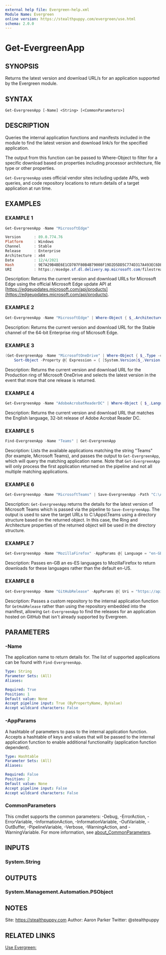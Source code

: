```yaml
---
external help file: Evergreen-help.xml
Module Name: Evergreen
online version: https://stealthpuppy.com/evergreen/use.html
schema: 2.0.0
---
```


# Get-EvergreenApp

## SYNOPSIS

Returns the latest version and download URL/s for an application supported by the Evergreen module.

## SYNTAX

```
Get-EvergreenApp [-Name] <String> [<CommonParameters>]
```

## DESCRIPTION

Queries the internal application functions and manifests included in the module to find the latest version and download link/s for the specified application.

The output from this function can be passed to Where-Object to filter for a specific download based on properties including processor architecture, file type or other properties.

`Get-EvergreenApp` uses official vendor sites including update APIs, web queries, and code repository locations to return details of a target application at run time.

## EXAMPLES

### EXAMPLE 1

```powershell
Get-EvergreenApp -Name "MicrosoftEdge"

Version      : 89.0.774.76
Platform     : Windows
Channel      : Stable
Release      : Enterprise
Architecture : x64
Date         : 12/4/2021
Hash         : 9E7A29B4BE6E1CD707F80B4B79008F19D2D5DD5C774D317A493EC6DE5BE0B7D7
URI          : https://msedge.sf.dl.delivery.mp.microsoft.com/filestreamingservice/files/4d12f620-174c-4259-85e6-8a80ea45ff10/MicrosoftEdgeEnterpriseX64.msi
```

Description:
Returns the current version and download URLs for Microsoft Edge using the official Microsoft Edge update API at [https://edgeupdates.microsoft.com/api/products](https://edgeupdates.microsoft.com/api/products).

### EXAMPLE 2

```powershell
Get-EvergreenApp -Name "MicrosoftEdge" | Where-Object { $_.Architecture -eq "x64" -and $_.Channel -eq "Stable" -and $_.Release -eq "Enterprise" }
```

Description:
Returns the current version and download URL for the Stable channel of the 64-bit Enterprise ring of Microsoft Edge.

### EXAMPLE 3

```powershell
(Get-EvergreenApp -Name "MicrosoftOneDrive" | Where-Object { $_.Type -eq "Exe" -and $_.Ring -eq "Production" }) | `
    Sort-Object -Property @{ Expression = { [System.Version]$_.Version }; Descending = $true } | Select-Object -First 1
```

Description:
Returns the current version and download URL for the Production ring of Microsoft OneDrive and selects the latest version in the event that more that one release is returned.

### EXAMPLE 4

```powershell
Get-EvergreenApp -Name "AdobeAcrobatReaderDC" | Where-Object { $_.Language -eq "English" -and $_.Architecture -eq "x86" }
```

Description:
Returns the current version and download URL that matches the English language, 32-bit release of Adobe Acrobat Reader DC.

### EXAMPLE 5

```powershell
Find-EvergreenApp -Name "Teams" | Get-EvergreenApp
```

Description:
Lists the available applications matching the string "Teams" (for example, Microsoft Teams), and passes the output to `Get-EvergreenApp`, which will query the matching application name. Note that `Get-EvergreenApp` will only process the first application returned on the pipeline and not all multiple matching applications.

### EXAMPLE 6

```powershell
Get-EvergreenApp -Name "MicrosoftTeams" | Save-EvergreenApp -Path "C:\Apps\Teams"
```

Description:
`Get-EvergreenApp` returns the details for the latest version of Microsoft Teams which is passed via the pipeline to `Save-EvergreenApp`. The output is used to save the target URLs to C:\Apps\Teams using a directory structure based on the returned object. In this case, the Ring and Architecture properties of the returned object will be used in the directory structure.

### EXAMPLE 7

```powershell
Get-EvergreenApp -Name "MozillaFirefox" -AppParams @{ Language = "en-GB", "es-ES" }
```

Description:
Passes en-GB an es-ES languages to MozillaFirefox to return downloads for these languages rather than the default en-US.

### EXAMPLE 8

```powershell
Get-EvergreenApp -Name "GitHubRelease" -AppParams @{ Uri = "https://api.github.com/repos/atom/atom/releases/latest" }
```

Description:
Passes a custom repository to the internal application function for `GetHubRelease` rather than using the repository embedded into the manifest, allowing `Get-EvergreenApp` to find the releases for an application hosted on GitHub that isn't already supported by Evergreen.

## PARAMETERS

### -Name

The application name to return details for.
The list of supported applications can be found with `Find-EvergreenApp`.

```yaml
Type: String
Parameter Sets: (All)
Aliases:

Required: True
Position: 1
Default value: None
Accept pipeline input: True (ByPropertyName, ByValue)
Accept wildcard characters: False
```

### -AppParams

A hashtable of parameters to pass to the internal application function.
Accepts a hashtable of keys and values that will be passed to the internal application function to enable additional functionality (application function dependent).

```yaml
Type: Hashtable
Parameter Sets: (All)
Aliases:

Required: False
Position: 2
Default value: None
Accept pipeline input: False
Accept wildcard characters: False
```

### CommonParameters

This cmdlet supports the common parameters: -Debug, -ErrorAction, -ErrorVariable, -InformationAction, -InformationVariable, -OutVariable, -OutBuffer, -PipelineVariable, -Verbose, -WarningAction, and -WarningVariable. For more information, see [about_CommonParameters](https://go.microsoft.com/fwlink/?LinkID=113216).

## INPUTS

### System.String

## OUTPUTS

### System.Management.Automation.PSObject

## NOTES

Site: https://stealthpuppy.com
Author: Aaron Parker
Twitter: @stealthpuppy

## RELATED LINKS

[Use Evergreen:](https://stealthpuppy.com/evergreen/use.html)
